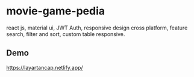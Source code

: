 # movie-game-pedia
react js, material ui, JWT Auth, responsive design cross platform, feature search, filter and sort, custom table responsive.

## Demo
<a href = 'https://layartancap.netlify.app/'>https://layartancap.netlify.app/ </a>
